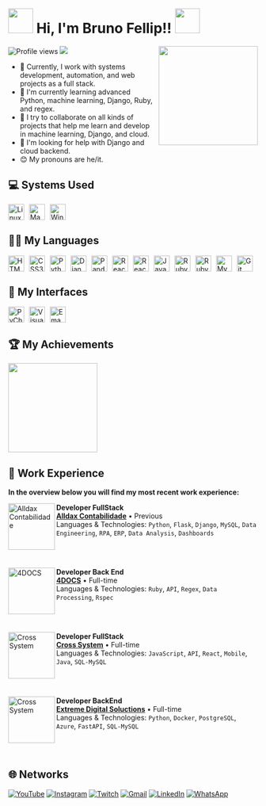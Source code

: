 <h1 align="left"><img src="https://user-images.githubusercontent.com/74038190/226127913-88de86d3-8437-45b9-a3b6-e746b47f655a.gif" height="50px"> Hi, I'm Bruno Fellip!! <img src="https://user-images.githubusercontent.com/74038190/226127913-88de86d3-8437-45b9-a3b6-e746b47f655a.gif" height="50px"></h1> 
<img align="right" height="200em" src="https://media.giphy.com/media/KEYMsj2LcXzfcTP5ii/giphy.gif?cid=ecf05e47dgbzw4mcxq0wpgjihjknkn7g9dqy784c9adnq1p6&ep=v1_gifs_search&rid=giphy.gif&ct=g"/>
<p align="left">
  <img src="https://komarev.com/ghpvc/?username=BrunoFellipS&color=blue" alt="Profile views" />
  <img src="https://img.shields.io/github/followers/BrunoFellipS.svg?style=social&label=Follow&maxAge=2592000"/>
</p>

- 🔭 Currently, I work with systems development, automation, and web projects as a full stack.
- 🌱 I'm currently learning advanced Python, machine learning, Django, Ruby, and regex.
- 👯 I try to collaborate on all kinds of projects that help me learn and develop in machine learning, Django, and cloud.
- 🤔 I'm looking for help with Django and cloud backend.
- 😊 My pronouns are he/it.

## 💻 Systems Used

<div style="display: flex; flex-direction: row; gap: 10px;">
  <img height="32" src="https://img.shields.io/badge/Linux-FCC624?style=for-the-badge&logo=linux&logoColor=black" alt="Linux"/>
  <img height="32" src="https://shields.io/badge/MacOS--9cf?logo=Apple&style=social" alt="Mac"/>
  <img height="32" src="https://img.shields.io/badge/Windows-0078D6?style=for-the-badge&logo=windows&logoColor=white" alt="Windows"/>
</div>

## 👨‍💻 My Languages

<div style="display: flex; flex-direction: row; gap: 10px; flex-wrap: wrap;">
  <img height="32" src="https://img.shields.io/badge/HTML5-E34F26?style=for-the-badge&logo=html5&logoColor=white" alt="HTML5"/>
  <img height="32" src="https://img.shields.io/badge/CSS3-1572B6?style=for-the-badge&logo=css3&logoColor=white" alt="CSS3"/>
  <img height="32" src="https://img.shields.io/badge/Python-3776AB?style=for-the-badge&logo=python&logoColor=white" alt="Python"/>
  <img height="32" src="https://img.shields.io/badge/Django-092E20?style=for-the-badge&logo=django&logoColor=white" alt="Django"/>
  <img height="32" src="https://cdn.jsdelivr.net/gh/devicons/devicon/icons/pandas/pandas-original.svg" alt="Pandas"/>
  <img height="32" src="https://img.shields.io/badge/React_Native-20232A?style=for-the-badge&logo=react&logoColor=61DAFB" alt="React Native"/>
  <img height="32" src="https://img.shields.io/badge/React-20232A?style=for-the-badge&logo=react&logoColor=61DAFB" alt="React"/>
  <img height="32" src="https://img.shields.io/badge/JavaScript-F7DF1E?style=for-the-badge&logo=javascript&logoColor=black" alt="JavaScript"/>
  <img height="32" src="https://img.shields.io/badge/Ruby_on_Rails-CC0000?style=for-the-badge&logo=ruby-on-rails&logoColor=white" alt="Ruby on Rails"/>
  <img height="32" src="https://img.shields.io/badge/Ruby-CC342D?style=for-the-badge&logo=ruby&logoColor=white" alt="Ruby"/>
  <img height="32" src="https://img.shields.io/badge/MySQL-00000F?style=for-the-badge&logo=mysql&logoColor=white" alt="MySQL"/>
  <img height="32" src="https://img.shields.io/badge/GIT-E44C30?style=for-the-badge&logo=git&logoColor=white" alt="Git"/>
</div>

## 📝 My Interfaces

<div style="display: flex; flex-direction: row; gap: 10px;">
  <img height="32" src="https://img.shields.io/badge/PyCharm-000000.svg?&style=for-the-badge&logo=PyCharm&logoColor=white" alt="PyCharm"/>
  <img height="32" src="https://img.shields.io/badge/Visual_Studio_Code-0078D4?style=for-the-badge&logo=visual%20studio%20code&logoColor=white" alt="Visual Studio Code"/>
  <img height="32" src="https://img.shields.io/badge/Emacs-%237F5AB6.svg?&style=for-the-badge&logo=gnu-emacs&logoColor=white" alt="Emacs"/>
</div>

## 🏆 My Achievements

<div  style="display: flex; flex-direction: columns;">
  <a href="https://github.com/BrunoFellipS">
    <img loading="lazy" height="180em" src="https://github-readme-stats.vercel.app/api/top-langs/?username=BrunoFellipS&layout=compact&langs_count=7&theme=tokyonight"/>
  </a>
</div>

## 🧐 Work Experience
  
**In the overview below you will find my most recent work experience:**

<div>
  <a href="https://alldax.com/">
  <img align="left" height="94px" width="94px" alt="Alldax Contabilidade" src="https://media-exp1.licdn.com/dms/image/C4D0BAQHxnJxjUpgqTw/company-logo_200_200/0/1631540598077?e=2147483647&v=beta&t=YSAqc_NMwa3-yMH30ELjRdl5gG3U_rZwHPLEEC0G56Q"/>
  </a>
  
  **Developer FullStack** \
  [**Alldax Contabilidade**](https://www.alldax.com/) • Previous \
  Languages & Technologies: `Python`, `Flask`, `Django`, `MySQL`, `Data Engineering`, `RPA`, `ERP`, `Data Analysis`, `Dashboards`

</div>
<br><br>

<div>
  <a href="https://www.4vision.com.br/4docs">
    <img align="left" height="94px" width="94px" alt="4DOCS" src="https://media.licdn.com/dms/image/C4D0BAQEPg8c46IILkg/company-logo_100_100/0/1528909157622?e=2147483647&v=beta&t=sjlHZeWtoQHZvktiFNMEn4fqjJylzvA22bQck4x30g4"/>
  </a>
  
  **Developer Back End** \
  [**4DOCS**](https://www.4vision.com.br/4docs) • Full-time \
  Languages & Technologies: `Ruby`, `API`, `Regex`, `Data Processing`, `Rspec`
 
</div>
<br><br>

<div>
  <a href="https://crosssystem.com.br/">
    <img align="left" height="94px" width="94px" alt="Cross System" src="https://crosssystem.com.br/wp-content/uploads/2024/03/Logo-2.png"/>
  </a>
  
  **Developer FullStack** \
  [**Cross System**](https://crosssystem.com.br/) • Full-time \
  Languages & Technologies: `JavaScript`, `API`, `React`, `Mobile`, `Java`, `SQL-MySQL`
 
</div>
<br><br>

<div>
  <a href="https://www2.extremedigital.com.br/">
    <img align="left" height="94px" width="94px" alt="Cross System" src="https://www2.extremedigital.com.br/wp-content/uploads/2022/10/LOGO_10_ANOS_branco.png"/>
  </a>
  
  **Developer BackEnd** \
  [**Extreme Digital Soluctions**](https://www2.extremedigital.com.br/) • Full-time \
  Languages & Technologies: `Python`, `Docker`, `PostgreSQL`, `Azure`, `FastAPI`, `SQL-MySQL`
 
</div>
<br><br>

## 🌐 Networks
 
<div> 
  <a href="https://www.youtube.com/channel/UCUIxYgVcqnVic24SSl2r_KQ" target="_blank"><img src="https://img.shields.io/badge/YouTube-FF0000?style=for-the-badge&logo=youtube&logoColor=white" alt="YouTube"></a>
  <a href="https://instagram.com/mr.br_no?igshid=YmMyMTA2M2Y=" target="_blank"><img src="https://img.shields.io/badge/-Instagram-%23E4405F?style=for-the-badge&logo=instagram&logoColor=white" alt="Instagram"></a>
  <a href="https://www.twitch.tv/minojinhox" target="_blank"><img src="https://img.shields.io/badge/Twitch-9146FF?style=for-the-badge&logo=twitch&logoColor=white" alt="Twitch"></a>
  <a href="mailto:your-email@example.com" target="_blank"><img src="https://img.shields.io/badge/-Gmail-%23333?style=for-the-badge&logo=gmail&logoColor=white" alt="Gmail"></a>
  <a href="https://www.linkedin.com/in/bruno-fellip-silva-dev/" target="_blank"><img src="https://img.shields.io/badge/-LinkedIn-%230077B5?style=for-the-badge&logo=linkedin&logoColor=white" alt="LinkedIn"></a>
  <a href="https://api.whatsapp.com/send/?phone=5521997176425&text&type=phone_number&app_absent=0" target="_blank"><img src="https://img.shields.io/badge/Whatsapp-25D366?logo=whatsapp&logoColor=white" alt="WhatsApp"></a>
</div>
